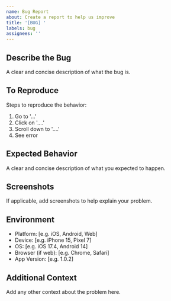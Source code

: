 ```yaml
---
name: Bug Report
about: Create a report to help us improve
title: '[BUG] '
labels: bug
assignees: ''
---
```


## Describe the Bug
A clear and concise description of what the bug is.

## To Reproduce
Steps to reproduce the behavior:
1. Go to '...'
2. Click on '....'
3. Scroll down to '....'
4. See error

## Expected Behavior
A clear and concise description of what you expected to happen.

## Screenshots
If applicable, add screenshots to help explain your problem.

## Environment
 - Platform: [e.g. iOS, Android, Web]
 - Device: [e.g. iPhone 15, Pixel 7]
 - OS: [e.g. iOS 17.4, Android 14]
 - Browser (if web): [e.g. Chrome, Safari]
 - App Version: [e.g. 1.0.2]

## Additional Context
Add any other context about the problem here. 